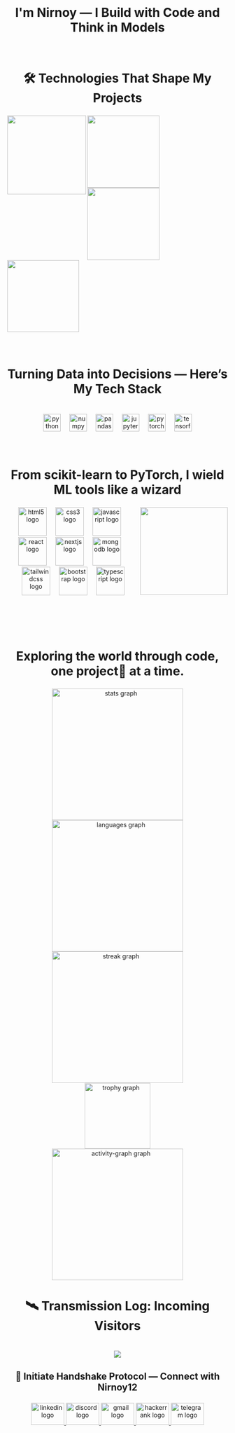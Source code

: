<br clear="both">

<h1 align="center">I'm Nirnoy — I Build with Code and Think in Models</h1>

###

<br clear="both">

<h1 align="center">🛠️ Technologies That Shape My Projects</h1>

###

<img align="left" height="180" src="https://miro.medium.com/v2/resize:fit:866/1*h1dUrjhkHzMU46jW1cQjAg.gif"  />

###

<img align="left" height="165" src="https://cdn.tech.eu/uploads/2023/12/provenrun-374.gif"  />

###

<img align="left" height="165" src="https://tangerine-starburst-d320b1.netlify.app/_next/image?url=https%3A%2F%2Fmedia1.tenor.com%2Fm%2Fow94qLGI8WsAAAAC%2Fai.gif&w=1200&q=75"  />

###

<img align="left" height="164" src="https://i0.wp.com/miro.medium.com/v2/resize:fit:700/1*oNQdz3-wTV8Uo_mainA8xA.gif?ssl=1"  />

###

<br clear="both">

<p align="left"></p>

###

<br clear="both">

<h1 align="center">Turning Data into Decisions — Here’s My Tech Stack</h1>

###

<br clear="both">

<div align="center">
  <img src="https://img.shields.io/badge/Python-3776AB?logo=python&logoColor=white&style=for-the-badge" height="40" alt="python logo"  />
  <img width="12" />
  <img src="https://img.shields.io/badge/NumPy-013243?logo=numpy&logoColor=white&style=for-the-badge" height="40" alt="numpy logo"  />
  <img width="12" />
  <img src="https://img.shields.io/badge/pandas-150458?logo=pandas&logoColor=white&style=for-the-badge" height="40" alt="pandas logo"  />
  <img width="12" />
  <img src="https://img.shields.io/badge/Jupyter-F37626?logo=jupyter&logoColor=black&style=for-the-badge" height="40" alt="jupyter logo"  />
  <img width="12" />
  <img src="https://img.shields.io/badge/PyTorch-EE4C2C?logo=pytorch&logoColor=white&style=for-the-badge" height="40" alt="pytorch logo"  />
  <img width="12" />
  <img src="https://img.shields.io/badge/TensorFlow-FF6F00?logo=tensorflow&logoColor=black&style=for-the-badge" height="40" alt="tensorflow logo"  />
</div>

###

<br clear="both">

<h1 align="center">From scikit-learn to PyTorch, I wield ML tools like a wizard</h1>

###

<img align="right" height="200" src="https://editor.analyticsvidhya.com/uploads/999181_BIpRgx5FsEMhr1k2EqBKFg.gif"  />

###

<div align="center">
  <img src="https://cdn.simpleicons.org/html5/E34F26" height="65" alt="html5 logo"  />
  <img width="12" />
  <img src="https://cdn.jsdelivr.net/gh/devicons/devicon/icons/css3/css3-original.svg" height="65" alt="css3 logo"  />
  <img width="12" />
  <img src="https://cdn.jsdelivr.net/gh/devicons/devicon/icons/javascript/javascript-original.svg" height="65" alt="javascript logo"  />
  <img width="12" />
  <img src="https://cdn.jsdelivr.net/gh/devicons/devicon/icons/react/react-original.svg" height="65" alt="react logo"  />
  <img width="12" />
  <img src="https://cdn.jsdelivr.net/gh/devicons/devicon/icons/nextjs/nextjs-original.svg" height="65" alt="nextjs logo"  />
  <img width="12" />
  <img src="https://cdn.jsdelivr.net/gh/devicons/devicon/icons/mongodb/mongodb-original.svg" height="65" alt="mongodb logo"  />
  <img width="12" />
  <img src="https://skillicons.dev/icons?i=tailwind" height="65" alt="tailwindcss logo"  />
  <img width="12" />
  <img src="https://skillicons.dev/icons?i=bootstrap" height="65" alt="bootstrap logo"  />
  <img width="12" />
  <img src="https://cdn.jsdelivr.net/gh/devicons/devicon/icons/typescript/typescript-original.svg" height="65" alt="typescript logo"  />
</div>

###

<br clear="both">

<p align="left"></p>

###

<br clear="both">

<h1 align="center">Exploring the world through code, one project📂  at a time.</h1>

###

<div align="center">
  <img src="https://github-readme-stats.vercel.app/api?username=Nirnoy12&hide_title=false&hide_rank=false&show_icons=true&include_all_commits=false&count_private=false&disable_animations=true&theme=github_dark&locale=en&hide_border=true&order=1&custom_title=ML%20in%20Motion%20%E2%80%94%20My%20Code,%20My%20Canvas" height="300" alt="stats graph" /> <br>
  <img src="https://github-readme-stats.vercel.app/api/top-langs?username=Nirnoy12&locale=en&hide_title=false&layout=compact&card_width=320&langs_count=5&theme=vision-friendly-dark&hide_border=true&order=2&custom_title=Code%20Spells%20I%20Cast%20Most%20Often" height="300" alt="languages graph" /> <br>
  <img src="https://streak-stats.demolab.com?user=Nirnoy12&locale=en&mode=weekly&theme=github_dark&hide_border=true&border_radius=5&date_format=j%20M%5B%20Y%5D&order=3" height="300" alt="streak graph" /> <br>
  <img src="https://github-profile-trophy.vercel.app?username=Nirnoy12&theme=dracula&column=6&row=1&margin-w=8&margin-h=8&no-bg=true&no-frame=true&order=4" height="150" alt="trophy graph" /> <br>
  <img src="https://github-readme-activity-graph.vercel.app/graph?username=Nirnoy12&radius=16&theme=github-dark&area=true&order=5&hide_border=true&custom_title=%E2%9A%A1%20The%20Evolution%20of%20Nirnoy12%20%E2%80%94%20One%20Commit%20at%20a%20Time&bg_color=0d1117&color=c9d1d9&title_color=58a6ff&line=30363d&point=f778ba&area_color=00ff99" height="300" alt="activity-graph graph"  />
</div>

###

<h1 align="center">🛰️ Transmission Log: Incoming Visitors</h1>

###

<br clear="both">

<div align="center">
  <img src="https://profile-counter.glitch.me/Nirnoy12/count.svg?"  />
</div>

###

<h2 align="center">🤖 Initiate Handshake Protocol — Connect with Nirnoy12</h2>

###

<div align="center">
  <a href="https://www.linkedin.com/in/nirnoy-chatterjee-903431357/" target="_blank">
    <img src="https://raw.githubusercontent.com/maurodesouza/profile-readme-generator/master/src/assets/icons/social/linkedin/default.svg" width="76" height="50" alt="linkedin logo"  />
  </a>
  <a href="https://discord.com/channels/@me" target="_blank">
    <img src="https://raw.githubusercontent.com/maurodesouza/profile-readme-generator/master/src/assets/icons/social/discord/default.svg" width="76" height="50" alt="discord logo"  />
  </a>
  <a href="nirnoychatterjee2004@gmail.com" target="_blank">
    <img src="https://raw.githubusercontent.com/maurodesouza/profile-readme-generator/master/src/assets/icons/social/gmail/default.svg" width="76" height="50" alt="gmail logo"  />
  </a>
  <a href="https://www.hackerrank.com/profile/nirnoychatterje1" target="_blank">
    <img src="https://raw.githubusercontent.com/maurodesouza/profile-readme-generator/master/src/assets/icons/social/hackerrank/default.svg" width="76" height="50" alt="hackerrank logo"  />
  </a>
  <a href="https://t.me/NirnoyChatterjee" target="_blank">
    <img src="https://raw.githubusercontent.com/maurodesouza/profile-readme-generator/master/src/assets/icons/social/telegram/default.svg" width="76" height="50" alt="telegram logo"  />
  </a>
</div>

###
